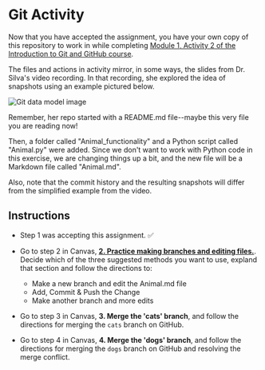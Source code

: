 # Git Activity

Now that you have accepted the assignment, you have your own copy of this repository to work in while completing [Module 1, Activity 2 of the Introduction to Git and GitHub course](https://ufl.instructure.com/courses/495921/pages/git-activity-2-branching-and-merging).


The files and actions in activity mirror, in some ways, the slides from Dr. Silva's video recording. In that recording, she explored the idea of snapshots using an example pictured below.

![Git data model image](images/git_data_model.png)

Remember, her repo started with a README.md file--maybe this very file you are reading now!

Then, a folder called "Animal_functionality" and a Python script called "Animal.py" were added. Since we don't want to work with Python code in this exercise, we are changing things up a bit, and the new file will be a Markdown file called "Animal.md".

Also, note that the commit history and the resulting snapshots will differ from the simplified example from the video.

## Instructions

* Step 1 was accepting this assignment. :white_check_mark:
* Go to step 2 in Canvas, **[2. Practice making branches and editing files.](https://ufl.instructure.com/courses/495921/pages/git-activity-2-branching-and-merging)**. Decide which of the three suggested methods you want to use, expland that section and follow the directions to:

   * Make a new branch and edit the Animal.md file
   * Add, Commit & Push the Change
   * Make another branch and more edits
* Go to step 3 in Canvas, **3. Merge the 'cats' branch**, and follow the directions for merging the `cats` branch on GitHub.
* Go to step 4 in Canvas, **4. Merge the 'dogs' branch**, and follow the directions for merging the `dogs` branch on GitHub and resolving the merge conflict.




